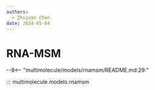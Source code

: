```yaml
---
authors:
  - Zhiyuan Chen
date: 2024-05-04
---
```


# RNA-MSM

--8<-- "multimolecule/models/rnamsm/README.md:29:"

::: multimolecule.models.rnamsm
